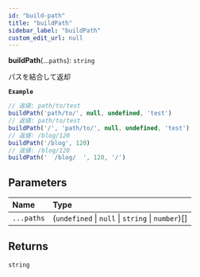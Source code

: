 ```yaml
---
id: "build-path"
title: "buildPath"
sidebar_label: "buildPath"
custom_edit_url: null
---
```


**buildPath**(...`paths`): `string`

パスを結合して返却

**`Example`**

```ts
// 返値: path/to/test
buildPath('path/to/', null, undefined, 'test')
// 返値: path/to/test
buildPath('/', 'path/to/', null, undefined, 'test')
// 返値: /blog/120
buildPath('/blog', 120)
// 返値: /blog/120
buildPath('  /blog/  ', 120, '/')
```

## Parameters

| Name | Type |
| :------ | :------ |
| `...paths` | (`undefined` \| ``null`` \| `string` \| `number`)[] |

## Returns

`string`
